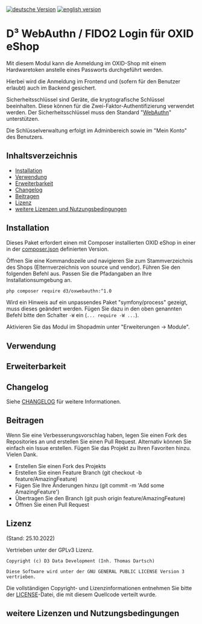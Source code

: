 [![deutsche Version](https://logos.oxidmodule.com/de2_xs.svg)](README.md)
[![english version](https://logos.oxidmodule.com/en2_xs.svg)](README.en.md)

# D³ WebAuthn / FIDO2 Login für OXID eShop

Mit diesem Modul kann die Anmeldung im OXID-Shop mit einem Hardwaretoken anstelle eines Passworts durchgeführt werden. 

Hierbei wird die Anmeldung im Frontend und (sofern für den Benutzer erlaubt) auch im Backend gesichert.

Sicherheitsschlüssel sind Geräte, die kryptografische Schlüssel beeinhalten. Diese können für die Zwei-Faktor-Authentifizierung verwendet werden. Der Sicherheitsschlüssel muss den Standard "[WebAuthn](https://w3c.github.io/webauthn/#webauthn-authenticator)" unterstützen.

Die Schlüsselverwaltung erfolgt im Adminbereich sowie im "Mein Konto" des Benutzers.

## Inhaltsverzeichnis

- [Installation](#installation)
- [Verwendung](#verwendung)
- [Erweiterbarkeit](#erweiterbarkeit)
- [Changelog](#changelog)
- [Beitragen](#beitragen)
- [Lizenz](#lizenz)
- [weitere Lizenzen und Nutzungsbedingungen](#weitere-lizenzen-und-nutzungsbedingungen)

## Installation

Dieses Paket erfordert einen mit Composer installierten OXID eShop in einer in der [composer.json](composer.json) definierten Version.

Öffnen Sie eine Kommandozeile und navigieren Sie zum Stammverzeichnis des Shops (Elternverzeichnis von source und vendor). Führen Sie den folgenden Befehl aus. Passen Sie die Pfadangaben an Ihre Installationsumgebung an.

```bash
php composer require d3/oxwebauthn:^1.0
```

Wird ein Hinweis auf ein unpassendes Paket "symfony/process" gezeigt, muss dieses geändert werden. Fügen Sie dazu in den oben genannten Befehl bitte den Schalter `-W` ein (`... require -W ...`).

Aktivieren Sie das Modul im Shopadmin unter "Erweiterungen -> Module".

## Verwendung

## Erweiterbarkeit

## Changelog

Siehe [CHANGELOG](CHANGELOG.md) für weitere Informationen.

## Beitragen

Wenn Sie eine Verbesserungsvorschlag haben, legen Sie einen Fork des Repositories an und erstellen Sie einen Pull Request. Alternativ können Sie einfach ein Issue erstellen. Fügen Sie das Projekt zu Ihren Favoriten hinzu. Vielen Dank.

- Erstellen Sie einen Fork des Projekts
- Erstellen Sie einen Feature Branch (git checkout -b feature/AmazingFeature)
- Fügen Sie Ihre Änderungen hinzu (git commit -m 'Add some AmazingFeature')
- Übertragen Sie den Branch (git push origin feature/AmazingFeature)
- Öffnen Sie einen Pull Request

## Lizenz
(Stand: 25.10.2022)

Vertrieben unter der GPLv3 Lizenz.

```
Copyright (c) D3 Data Development (Inh. Thomas Dartsch)

Diese Software wird unter der GNU GENERAL PUBLIC LICENSE Version 3 vertrieben.
```

Die vollständigen Copyright- und Lizenzinformationen entnehmen Sie bitte der [LICENSE](LICENSE.md)-Datei, die mit diesem Quellcode verteilt wurde.

## weitere Lizenzen und Nutzungsbedingungen
